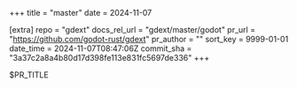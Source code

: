+++
title = "master"
date = 2024-11-07

[extra]
repo = "gdext"
docs_rel_url = "gdext/master/godot"
pr_url = "https://github.com/godot-rust/gdext"
pr_author = ""
sort_key = 9999-01-01
date_time = 2024-11-07T08:47:06Z
commit_sha = "3a37c2a8a4b80d17d398fe113e831fc5697de336"
+++

$PR_TITLE
